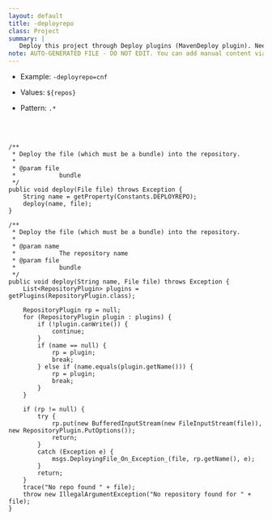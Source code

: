 ```yaml
---
layout: default
title: -deployrepo
class: Project
summary: |
   Deploy this project through Deploy plugins (MavenDeploy plugin). Needs work
note: AUTO-GENERATED FILE - DO NOT EDIT. You can add manual content via same filename in ext folder. 
---
```


- Example: `-deployrepo=cnf`

- Values: `${repos}`

- Pattern: `.*`

<!-- Manual content from: ext/deployrepo.md --><br /><br />


	/**
	 * Deploy the file (which must be a bundle) into the repository.
	 *
	 * @param file
	 *            bundle
	 */
	public void deploy(File file) throws Exception {
		String name = getProperty(Constants.DEPLOYREPO);
		deploy(name, file);
	}

	/**
	 * Deploy the file (which must be a bundle) into the repository.
	 *
	 * @param name
	 *            The repository name
	 * @param file
	 *            bundle
	 */
	public void deploy(String name, File file) throws Exception {
		List<RepositoryPlugin> plugins = getPlugins(RepositoryPlugin.class);

		RepositoryPlugin rp = null;
		for (RepositoryPlugin plugin : plugins) {
			if (!plugin.canWrite()) {
				continue;
			}
			if (name == null) {
				rp = plugin;
				break;
			} else if (name.equals(plugin.getName())) {
				rp = plugin;
				break;
			}
		}

		if (rp != null) {
			try {
				rp.put(new BufferedInputStream(new FileInputStream(file)), new RepositoryPlugin.PutOptions());
				return;
			}
			catch (Exception e) {
				msgs.DeployingFile_On_Exception_(file, rp.getName(), e);
			}
			return;
		}
		trace("No repo found " + file);
		throw new IllegalArgumentException("No repository found for " + file);
	}
